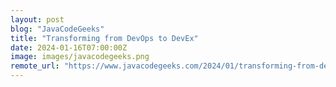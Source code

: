 ```yaml
---
layout: post
blog: "JavaCodeGeeks"
title: "Transforming from DevOps to DevEx"
date: 2024-01-16T07:00:00Z
image: images/javacodegeeks.png
remote_url: "https://www.javacodegeeks.com/2024/01/transforming-from-devops-to-devex.html"
---
```

